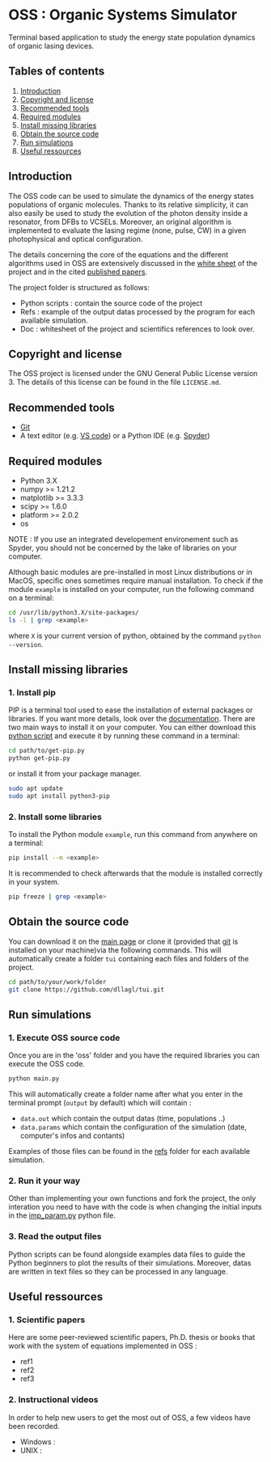 # OSS : Organic Systems Simulator

Terminal based application to study the energy state population dynamics of organic lasing devices.

## Tables of contents
1. [Introduction](#introduction)
2. [Copyright and license](#copyright-and--license)
3. [Recommended tools](#recommended-tools)
4. [Required modules](#required-modules)
5. [Install missing libraries](#install-missing-libraries)
6. [Obtain the source code](#Obtain-the-source-code)
7. [Run simulations](#run-simulations) 
8. [Useful ressources](#useful-ressources)


## Introduction 
The OSS code can be used to simulate the dynamics of the energy states populations of organic molecules. Thanks to its relative simplicity, it can also easily be used to study the evolution of the photon density inside a resonator, from DFBs to VCSELs.
Moreover, an original algorithm is implemented to evaluate the lasing regime (none, pulse, CW) in a given photophysical and optical configuration. 

The details concerning the core of the equations and the different algorithms used in OSS are extensively discussed in the [white sheet](doc/whitesheet.pdf) of the project and in the cited [published papers](#useful-ressources).

The project folder is structured as follows:
- Python scripts : contain the source code of the project
- Refs : example of the output datas processed by the program for each available simulation.
- Doc : whitesheet of the project and scientifics references to look over.

## Copyright and license
The OSS project is licensed under the GNU General Public License version 3. The details of this license can be found in the file `LICENSE.md`.


## Recommended tools

- [Git](https://git-scm.com/book/fr/v2/D%C3%A9marrage-rapide-Installation-de-Git) 
- A text editor (e.g. [VS code](https://code.visualstudio.com/)) or a Python IDE (e.g. [Spyder](https://www.spyder-ide.org/))

## Required modules
- Python 3.X
- numpy >= 1.21.2
- matplotlib >= 3.3.3
- scipy >= 1.6.0
- platform >= 2.0.2
- os 

NOTE : If you use an integrated developement environement such as Spyder, you should not be concerned by the lake of libraries on your computer. 

Although basic modules are pre-installed in most Linux distributions or in MacOS, specific ones sometimes require manual installation.
To check if the module `example` is installed on your computer, run the following command on a terminal:
```bash
cd /usr/lib/python3.X/site-packages/
ls -l | grep <example>
```
where `X` is your current version of python, obtained by the command `python --version`.

## Install missing libraries

### 1. Install pip 

PIP is a terminal tool used to ease the installation of external packages or libraries. If you want more details, look over the [documentation](https://docs.python.org/fr/3.6/installing/index.html).
There are two main ways to install it on your computer. You can either download this [python script](https://bootstrap.pypa.io/get-pip.py) and execute it by running these command in a terminal:

```bash
cd path/to/get-pip.py
python get-pip.py
```
or install it from your package manager. 
```bash
sudo apt update 
sudo apt install python3-pip
```

### 2. Install some libraries 
To install the Python module `example`, run this command from anywhere on a terminal:
```bash 
pip install --m <example> 
```

It is recommended to check afterwards that the module is installed correctly in your system.
```bash
pip freeze | grep <example>
```


## Obtain the source code 
You can download it on the [main page](https://github.com/dllagl/tui.git) or clone it (provided that [git](https://git-scm.com/book/fr/v2/D%C3%A9marrage-rapide-Installation-de-Git) is installed on your machine)via the following commands. This will automatically create a folder `tui` containing each files and folders of the project.
```bash 
cd path/to/your/work/folder
git clone https://github.com/dllagl/tui.git
```

## Run simulations 

### 1. Execute OSS source code

Once you are in the 'oss' folder and you have the required libraries you can execute the OSS code. 
```bash 
python main.py 
```

This will automatically create a folder name after what you enter in the terminal prompt (`output` by default) which will contain : 
-  `data.out` which contain the output datas (time, populations ..)
- `data.params` which contain the configuration of the simulation (date, computer's infos and contants)

Examples of those files can be found in the [refs](refs) folder for each available simulation.

### 2. Run it your way

Other than implementing your own functions and fork the project, the only interation you need to have 
with the code is when changing the initial inputs in the [imp_param.py](imp_param.py) python file. 


### 3. Read the output files 

Python scripts can be found alongside examples data files to guide the Python beginners to plot the results of their simulations. 
Moreover, datas are written in text files so they can be processed in any language.


## Useful ressources

### 1. Scientific papers

Here are some peer-reviewed scientific papers, Ph.D. thesis or books that work with the system of equations implemented in OSS : 
- ref1
- ref2
- ref3


### 2. Instructional videos

In order to help new users to get the most out of OSS, a few videos have been recorded.
- Windows :
- UNIX : 
